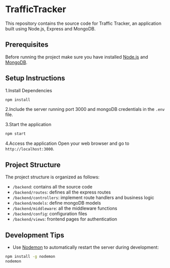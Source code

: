 # TrafficTracker
This repository contains the source code for Traffic Tracker, an application built using Node.js, Express and MongoDB.

## Prerequisites
Before running the project make sure you have installed [Node.js](https://nodejs.org/en) and [MongoDB](https://www.mongodb.com/).

## Setup Instructions

1.Install Dependencies
   ```bash
   npm install
   ```
2.Include the server running port 3000 and mongoDB credentials in the `.env` file.

3.Start the application
   ```bash
   npm start
   ```

4.Access the application
   Open your web browser and go to `http://localhost:3000`.

## Project Structure
The project structure is organized as follows:
- `/backend`: contains all the source code
- `/backend/routes`: defines all the express routes
- `/backend/controllers`: implement route handlers and business logic
- `/backend/models`: define mongoDB models
- `/backend/middleware`: all the middleware functions
- `/backend/config`: configuration files
- `/backend/views`: frontend pages for authentication

## Development Tips
- Use [Nodemon](https://nodemon.io/) to automatically restart the server during development:
```bash
npm install -g nodemon
nodemon
```


